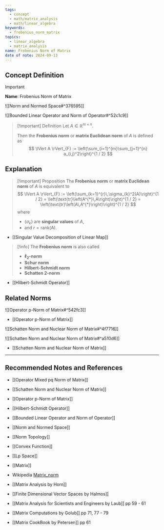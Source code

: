 ```yaml
---
tags:
  - concept
  - math/matrix_analysis
  - math/linear_algebra
keywords:
  - frobenius_norm_matrix
topics:
  - linear_algebra
  - matrix_analysis
name: Frobenius Norm of Matrix
date of note: 2024-09-13
---
```


## Concept Definition

>[!important]
>**Name**: Frobenius Norm of Matrix

![[Norm and Normed Space#^376595]]

![[Bounded Linear Operator and Norm of Operator#^52c1c9]]

>[!important] Definition
>Let $A \in \mathbb{R}^{m\times n}$. 
>
>Then the **Frobenius norm** or **matrix Euclidean norm** of $A$ is defined as 
>$$
>\lVert A \rVert_{F} := \left(\sum_{i=1}^{m}\sum_{j=1}^{n} a_{i,j}^2\right)^{1 / 2}
>$$

## Explanation

>[!important] Proposition
>The **Frobenius norm** or **matrix Euclidean norm** of $A$ is equivalent to
>$$
>\lVert A \rVert_{F} := \left(\sum_{k=1}^{r}\,\sigma_{k}^2(A)\right)^{1 / 2} = \left(\text{tr}\left(A^{*}\,A\right)\right)^{1 / 2} = \left(\text{tr}\left(A\,A^{*}\right)\right)^{1 / 2} 
>$$
>where 
>- $\{ \sigma_{k} \}$ are **singular values** of $A$, 
>- and $r = \text{rank(A)}$.

- [[Singular Value Decomposition of Linear Map]]


>[!info]
>The **Frobenius norm** is also called
>- **$\ell_{2}$-norm**
>- **Schur norm**
>- **Hilbert-Schmidt norm**
>- **Schatten 2-norm**

- [[Hilbert-Schmidt Operator]]

## Related Norms 

![[Operator p-Norm of Matrix#^542fc3]]

- [[Operator p-Norm of Matrix]]

![[Schatten Norm and Nuclear Norm of Matrix#^4f7716]]

![[Schatten Norm and Nuclear Norm of Matrix#^a510d6]]

- [[Schatten Norm and Nuclear Norm of Matrix]]





-----------
##  Recommended Notes and References


- [[Operator Mixed pq Norm of Matrix]]
- [[Schatten Norm and Nuclear Norm of Matrix]]
- [[Operator p-Norm of Matrix]]


- [[Hilbert-Schmidt Operator]]
- [[Bounded Linear Operator and Norm of Operator]]
- [[Norm and Normed Space]]
- [[Norm Topology]]
- [[Convex Function]]

- [[Lp Space]]
- [[Matrix]]
- Wikipedia [Matrix_norm](https://en.wikipedia.org/wiki/Matrix_norm)
- [[Matrix Analysis by Horn]]
- [[Finite Dimensional Vector Spaces by Halmos]]
- [[Matrix Analysis for Scientists and Engineers by Laub]] pp 59 - 61
- [[Matrix Computations by Golub]] pp 71, 77 - 79
- [[Matrix CookBook by Petersen]] pp 61